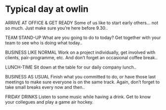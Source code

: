# Typical day at owlin

ARRIVE AT OFFICE & GET READY
Some of us like to start early others... not so much. Just make sure you’re here before 9.30..

TEAM STAND-UP
What are you going to do to today? Get together with your team to see who is doing what today..

BUSINESS LIKE NORMAL
Work on a project individually, get involved with clients, pair-programme, etc. And don’t forget an occasional coffee break..

LUNCH-TIME
Sit down at the table for our daily company lunch..

BUSINESS AS USUAL
Finish what you committed to do, or have those last meetings to make sure everyone is on the same track. Again, don’t forget to take small breaks every now and then..

FRIDAY DRINKS
Listen to some music while having a drink. Get to know your collegues and play a game air hockey.
